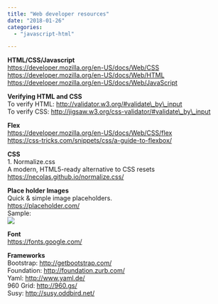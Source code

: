 ```yaml
---
title: "Web developer resources"
date: "2018-01-26"
categories: 
  - "javascript-html"

---
```


  
**HTML/CSS/Javascript**  
https://developer.mozilla.org/en-US/docs/Web/CSS  
https://developer.mozilla.org/en-US/docs/Web/HTML  
https://developer.mozilla.org/en-US/docs/Web/JavaScript  
  
**Verifying HTML and CSS**  
To verify HTML: http://validator.w3.org/#validate\_by\_input  
To verify CSS: http://jigsaw.w3.org/css-validator/#validate\_by\_input  
  
**Flex**  
https://developer.mozilla.org/en-US/docs/Web/CSS/flex  
https://css-tricks.com/snippets/css/a-guide-to-flexbox/  
  
**CSS**  
1\. Normalize.css  
A modern, HTML5-ready alternative to CSS resets  
https://necolas.github.io/normalize.css/  
  
**Place holder Images**  
Quick & simple image placeholders.  
https://placeholder.com/  
Sample:  
![](http://via.placeholder.com/350x150)  
  
**Font**  
https://fonts.google.com/  
  
**Frameworks**  
Bootstrap: http://getbootstrap.com/  
Foundation: http://foundation.zurb.com/  
Yaml: http://www.yaml.de/  
960 Grid: http://960.gs/  
Susy: http://susy.oddbird.net/
